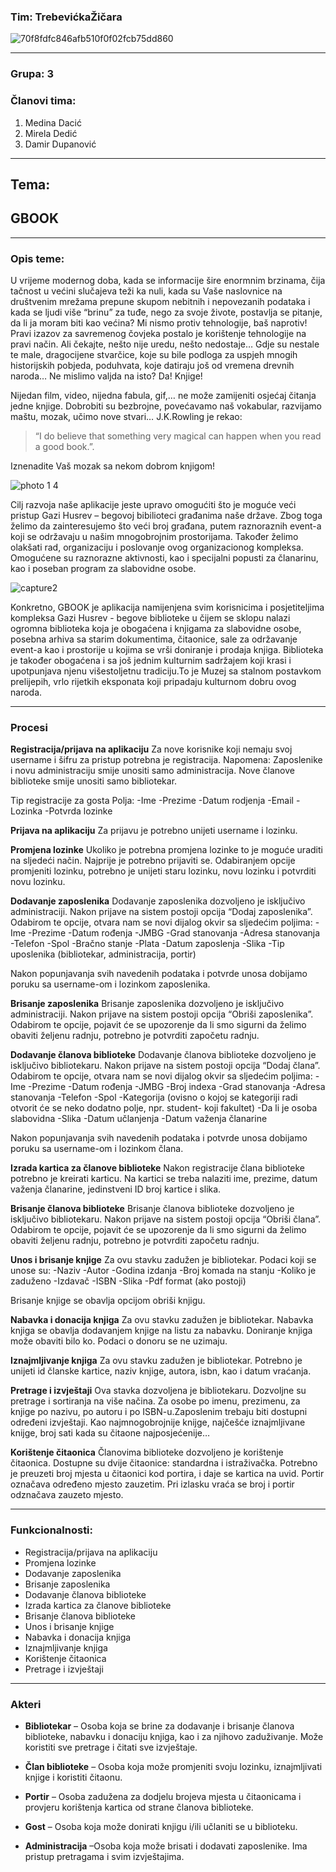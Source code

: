 ### Tim: TrebevićkaŽičara
![70f8fdfc846afb510f0f02fcb75dd860](https://user-images.githubusercontent.com/37112852/37571060-152c4076-2af8-11e8-874d-4d968691de3b.jpg) 

---
### Grupa: 3
### Članovi tima:
1. Medina Dacić
2. Mirela Dedić
3. Damir Dupanović
---

## Tema:
## GBOOK

---

### Opis teme:

U vrijeme modernog doba, kada se informacije šire enormnim brzinama, čija tačnost u većini slučajeva teži ka nuli, kada su Vaše naslovnice na društvenim mrežama prepune skupom nebitnih i nepovezanih podataka i kada se ljudi više “brinu” za tuđe, nego za svoje živote, postavlja se pitanje, da li ja moram biti kao većina? Mi nismo protiv tehnologije, baš naprotiv! Pravi izazov za savremenog čovjeka postalo je korištenje tehnologije na pravi način.  Ali čekajte, nešto nije uredu, nešto nedostaje… Gdje su nestale te male, dragocijene stvarčice, koje su bile podloga za uspjeh mnogih historijskih pobjeda, poduhvata,  koje datiraju još od vremena drevnih naroda… Ne mislimo valjda na isto? Da! Knjige!

Nijedan film, video, nijedna fabula, gif,… ne može zamijeniti osjećaj čitanja jedne knjige. Dobrobiti su bezbrojne, povećavamo naš vokabular, razvijamo maštu, mozak, učimo nove stvari… 
J.K.Rowling je rekao: 
>“I do believe that something very magical can happen when you read a good book.”.

Iznenadite Vaš mozak sa nekom dobrom knjigom! 

![photo 1 4](https://user-images.githubusercontent.com/37112852/37571016-9f8b3228-2af7-11e8-8d38-f01febb45601.jpg)  

 Cilj razvoja naše aplikacije jeste upravo omogućiti  što je moguće veći pristup Gazi Husrev – begovoj bibilioteci  građanima naše države. Zbog toga želimo da zainteresujemo što veći broj građana, putem raznoraznih event-a koji se održavaju u našim mnogobrojnim prostorijama. Također želimo  olakšati rad, organizaciju i poslovanje ovog organizacionog kompleksa.  Omogućene su raznorazne aktivnosti, kao i specijalni popusti za članarinu, kao i poseban program za slabovidne osobe.

![capture2](https://user-images.githubusercontent.com/37112852/37571177-6fc2dc56-2af9-11e8-8842-ce51c38feea7.PNG)


Konkretno, GBOOK je aplikacija namijenjena svim korisnicima i posjetiteljima kompleksa Gazi Husrev - begove biblioteke u čijem se sklopu nalazi ogromna biblioteka koja je obogaćena i knjigama za slabovidne osobe,  posebna arhiva sa starim dokumentima, čitaonice, sale za održavanje event-a kao i  prostorije u kojima se vrši doniranje i prodaja knjiga. Biblioteka je također obogaćena i sa još jednim kulturnim sadržajem koji krasi i upotpunjava njenu višestoljetnu tradiciju.To je Muzej sa stalnom postavkom prelijepih, vrlo rijetkih eksponata koji pripadaju kulturnom dobru ovog naroda.

---


### Procesi

**Registracija/prijava na aplikaciju**
Za nove korisnike koji nemaju svoj username i šifru za pristup potrebna je registracija. 
Napomena: 
Zaposlenike i novu administraciju smije unositi samo administracija.
Nove članove biblioteke smije unositi samo bibliotekar.

Tip registracije za gosta
	Polja:
	-Ime
	-Prezime
	-Datum rodjenja
	-Email
	-Lozinka
	-Potvrda lozinke

**Prijava na aplikaciju**
Za prijavu je potrebno unijeti username i lozinku.

**Promjena lozinke**
Ukoliko je potrebna promjena lozinke to je moguće uraditi na sljedeći način. Najprije je potrebno prijaviti se. Odabiranjem opcije promjeniti lozinku, potrebno je unijeti staru lozinku, novu lozinku i potvrditi novu lozinku.

**Dodavanje zaposlenika**
Dodavanje zaposlenika dozvoljeno je isključivo administraciji. Nakon prijave na sistem postoji opcija “Dodaj zaposlenika”. Odabirom te opcije, otvara nam se novi dijalog okvir sa sljedećim poljima: 
		-Ime
		-Prezime
		-Datum rođenja
		-JMBG
		-Grad stanovanja
		-Adresa stanovanja
		-Telefon
		-Spol
		-Bračno stanje
		-Plata
		-Datum zaposlenja
		-Slika 
		-Tip uposlenika (bibliotekar, administracija, portir)
		
Nakon popunjavanja svih navedenih podataka i potvrde unosa dobijamo poruku sa username-om i lozinkom zaposlenika.

**Brisanje zaposlenika**
Brisanje zaposlenika dozvoljeno je isključivo administraciji. Nakon prijave na sistem postoji opcija “Obriši zaposlenika”. Odabirom te opcije, pojavit će se upozorenje da li smo sigurni da želimo obaviti željenu radnju, potrebno je potvrditi započetu radnju.

**Dodavanje članova biblioteke**
Dodavanje članova biblioteke dozvoljeno je isključivo bibliotekaru. Nakon prijave na sistem postoji opcija “Dodaj člana”. Odabirom te opcije, otvara nam se novi dijalog okvir sa sljedećim poljima: 
		-Ime
		-Prezime
		-Datum rođenja
		-JMBG
		-Broj indexa
		-Grad stanovanja
		-Adresa stanovanja
		-Telefon
		-Spol
		-Kategorija (ovisno o kojoj se kategoriji radi otvorit će se neko dodatno polje, npr. student- koji fakultet)
		-Da li je osoba slabovidna
		-Slika 
		-Datum učlanjenja
		-Datum važenja članarine

Nakon popunjavanja svih navedenih podataka i potvrde unosa dobijamo poruku sa username-om i lozinkom člana.

**Izrada kartica za članove biblioteke**
Nakon registracije člana biblioteke potrebno je kreirati karticu. Na kartici se treba nalaziti ime, prezime, datum važenja članarine, jedinstveni ID broj kartice i slika.

**Brisanje članova biblioteke**
Brisanje članova biblioteke dozvoljeno je isključivo bibliotekaru. Nakon prijave na sistem postoji opcija “Obriši člana”. Odabirom te opcije, pojavit će se upozorenje da li smo sigurni da želimo obaviti željenu radnju, potrebno je potvrditi započetu radnju.

**Unos i brisanje knjige**
Za ovu stavku zadužen je bibliotekar. Podaci koji se unose su:
-Naziv
-Autor
-Godina izdanja
-Broj komada na stanju
-Koliko je zaduženo
-Izdavač
-ISBN
-Slika
-Pdf format (ako postoji)

Brisanje knjige se obavlja opcijom obriši knjigu.

**Nabavka i donacija knjiga**
Za ovu stavku zadužen je bibliotekar. Nabavka knjiga se obavlja dodavanjem knjige na listu za nabavku.  Doniranje knjiga može obaviti bilo ko. Podaci o donoru se ne uzimaju.

**Iznajmljivanje knjiga**
Za ovu stavku zadužen je bibliotekar. Potrebno je unijeti id članske kartice, naziv knjige, autora, isbn, kao i datum vraćanja. 

**Pretrage i izvještaji**
Ova stavka dozvoljena je bibliotekaru. Dozvoljne su pretrage i sortiranja na više načina. Za osobe po imenu, prezimenu, za knjige po nazivu, po autoru i po ISBN-u.Zaposlenim trebaju biti dostupni određeni izvještaji. Kao najmnogobrojnije knijge, najčešće iznajmljivane knijge, broj sati kada su čitaone najposjećenije…

**Korištenje čitaonica**
Članovima biblioteke dozvoljeno je korištenje čitaonica. Dostupne su dvije čitaonice:  standardna i istraživačka. Potrebno je preuzeti broj mjesta u čitaonici kod portira, i daje se kartica na uvid. Portir označava određeno mjesto zauzetim. Pri izlasku vraća se broj i portir odznačava zauzeto mjesto.

---

### Funkcionalnosti: 

-	Registracija/prijava na aplikaciju
-	Promjena lozinke
-	Dodavanje zaposlenika
-	Brisanje zaposlenika
-	Dodavanje članova biblioteke
-	Izrada kartica za članove biblioteke
-	Brisanje članova biblioteke
-	Unos i brisanje knjige
-	Nabavka i donacija knjiga
-	Iznajmljivanje knjiga
-	Korištenje čitaonica
-	Pretrage i izvještaji

---

### Akteri

- **Bibliotekar** – Osoba koja se brine za dodavanje i brisanje članova biblioteke, nabavku i donaciju knjiga, kao i za njihovo zaduživanje. Može koristiti sve pretrage i čitati sve izvještaje.

- **Član biblioteke** – Osoba koja može promjeniti svoju lozinku, iznajmljivati knjige i koristiti čitaonu. 

- **Portir** – Osoba zadužena za dodjelu brojeva mjesta u čitaonicama i provjeru korištenja kartica od strane članova biblioteke.

- **Gost** – Osoba koja može donirati knjigu i/ili učlaniti se u biblioteku.

- **Administracija** –Osoba koja može brisati i dodavati zaposlenike. Ima pristup pretragama i svim izvještajima. 

